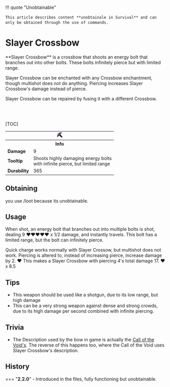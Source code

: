 !!! quote  "Unobtainable"
	
	This article describes content **unobtainale in Survival** and can only be obtained through the use of commands.

# Slayer Crossbow
<div class="result kohara-infobox-grid" markdown>
<div markdown class="kohara-infobox-text">
**Slayer Crossbow** is a crossbow that shoots an energy bolt that branches out into other bolts. These bolts infinitely pierce but with limited range.

<i class="icon-minecraft icon-minecraft-enchantng-table"></i> Slayer Crossbow can be enchanted with any Crossbow enchantment, though multishot does not do anything. Piercing increases Slayer Crossbow's damage instead of pierce.

<i class="icon-minecraft icon-minecraft-anvil"></i> Slayer Crossbow can be repaired by fusing it with a different <i class="icon-minecraft icon-minecraft-crossbow"></i>Crossbow.

<br><br>

[TOC]

</div>
<div class="kohara-infobox-table">
  <table id="kohara-infobox--item">
	<tr>
		<th colspan="2" class="kohara-infobox--top-image"><img src="../../assets/items/slayer_crossbow.png"></th>
	</tr>
	<tr>
		<th colspan="2">Info</th>
	</tr>
	<tr>
		<td><b>Damage</b></td>
		<td>9</td>
	</tr>
	<tr>
		<td><b>Tooltip</b></td>
		<td>Shoots highly damaging energy bolts
		<br>
		with infinite pierce, but limited range
		</td>
	</tr>
	<tr>
		<td><b>Durability</b></td>
		<td>365</td>
	</tr>
</table>
</div>
</div>

## Obtaining
you use /loot because its unobtainable.

## Usage
When shot, an energy bolt that branches out into multiple bolts is shot, dealing 9 :heart::heart::heart::heart::heart: x 1/2 damage, and instantly travels. This bolt has a limited range, but the bolt can infinitely pierce.

Quick charge works normally with Slayer Crossow, but multishot does not work. Piercing is altered to, instead of increasing pierce, increase damage by 2. :heart: This makes a Slayer Crossbow with piercing 4's total damage 17. :heart:x 8.5

## Tips 
- This weapon should be used like a shotgun, due to its low range, but high damage
- This can be a very strong weapon against dense and strong crowds, due to its high damage per second combined with infinite piercing.

## Trivia
- The Description used by the bow in game is actually the [Call of the Void's](../items/call_of_the_void.md). The reverse of this happens too, where the Call of the Void uses Slayer Crossbow's description.

## History
=== "**2.2.0**"
    - Introduced in the files, fully functioning but unobtainable.